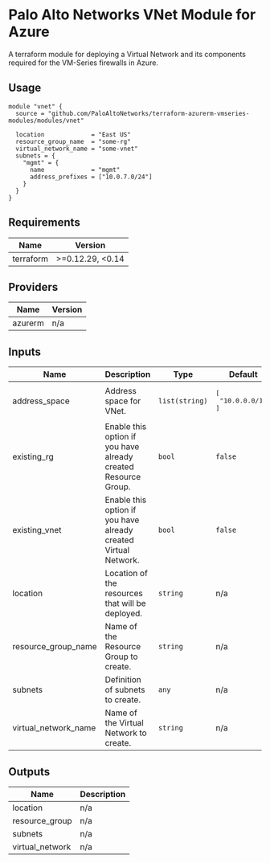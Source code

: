 Palo Alto Networks VNet Module for Azure
===========

A terraform module for deploying a Virtual Network and its components required for the VM-Series firewalls in Azure.

Usage
-----

```hcl
module "vnet" {
  source = "github.com/PaloAltoNetworks/terraform-azurerm-vmseries-modules/modules/vnet"

  location             = "East US"
  resource_group_name  = "some-rg"
  virtual_network_name = "some-vnet"
  subnets = {
    "mgmt" = {
      name             = "mgmt"
      address_prefixes = ["10.0.7.0/24"]
    }
  }
}
```

<!-- BEGINNING OF PRE-COMMIT-TERRAFORM DOCS HOOK -->
## Requirements

| Name | Version |
|------|---------|
| terraform | >=0.12.29, <0.14 |

## Providers

| Name | Version |
|------|---------|
| azurerm | n/a |

## Inputs

| Name | Description | Type | Default | Required |
|------|-------------|------|---------|:--------:|
| address\_space | Address space for VNet. | `list(string)` | <pre>[<br>  "10.0.0.0/16"<br>]</pre> | no |
| existing\_rg | Enable this option if you have already created Resource Group. | `bool` | `false` | no |
| existing\_vnet | Enable this option if you have already created Virtual Network. | `bool` | `false` | no |
| location | Location of the resources that will be deployed. | `string` | n/a | yes |
| resource\_group\_name | Name of the Resource Group to create. | `string` | n/a | yes |
| subnets | Definition of subnets to create. | `any` | n/a | yes |
| virtual\_network\_name | Name of the Virtual Network to create. | `string` | n/a | yes |

## Outputs

| Name | Description |
|------|-------------|
| location | n/a |
| resource\_group | n/a |
| subnets | n/a |
| virtual\_network | n/a |

<!-- END OF PRE-COMMIT-TERRAFORM DOCS HOOK -->
